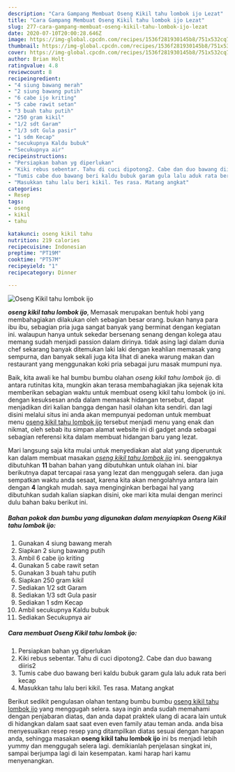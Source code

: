 ```yaml
---
description: "Cara Gampang Membuat Oseng Kikil tahu lombok ijo Lezat"
title: "Cara Gampang Membuat Oseng Kikil tahu lombok ijo Lezat"
slug: 277-cara-gampang-membuat-oseng-kikil-tahu-lombok-ijo-lezat
date: 2020-07-10T20:00:28.646Z
image: https://img-global.cpcdn.com/recipes/1536f281930145b8/751x532cq70/oseng-kikil-tahu-lombok-ijo-foto-resep-utama.jpg
thumbnail: https://img-global.cpcdn.com/recipes/1536f281930145b8/751x532cq70/oseng-kikil-tahu-lombok-ijo-foto-resep-utama.jpg
cover: https://img-global.cpcdn.com/recipes/1536f281930145b8/751x532cq70/oseng-kikil-tahu-lombok-ijo-foto-resep-utama.jpg
author: Brian Holt
ratingvalue: 4.8
reviewcount: 8
recipeingredient:
- "4 siung bawang merah"
- "2 siung bawang putih"
- "6 cabe ijo kriting"
- "5 cabe rawit setan"
- "3 buah tahu putih"
- "250 gram kikil"
- "1/2 sdt Garam"
- "1/3 sdt Gula pasir"
- "1 sdm Kecap"
- "secukupnya Kaldu bubuk"
- "Secukupnya air"
recipeinstructions:
- "Persiapkan bahan yg diperlukan"
- "Kiki rebus sebentar. Tahu di cuci dipotong2. Cabe dan duo bawang diiris2"
- "Tumis cabe duo bawang beri kaldu bubuk garam gula lalu aduk rata beri kecap"
- "Masukkan tahu lalu beri kikil. Tes rasa. Matang angkat"
categories:
- Resep
tags:
- oseng
- kikil
- tahu

katakunci: oseng kikil tahu 
nutrition: 219 calories
recipecuisine: Indonesian
preptime: "PT19M"
cooktime: "PT57M"
recipeyield: "1"
recipecategory: Dinner

---
```



![Oseng Kikil tahu lombok ijo](https://img-global.cpcdn.com/recipes/1536f281930145b8/751x532cq70/oseng-kikil-tahu-lombok-ijo-foto-resep-utama.jpg)

<b><i>oseng kikil tahu lombok ijo</i></b>, Memasak merupakan bentuk hobi yang membahagiakan dilakukan oleh sebagian besar orang. bukan hanya para ibu ibu, sebagian pria juga sangat banyak yang berminat dengan kegiatan ini. walaupun hanya untuk sekedar bersenang senang dengan kolega atau memang sudah menjadi passion dalam dirinya. tidak asing lagi dalam dunia chef sekarang banyak ditemukan laki laki dengan keahlian memasak yang sempurna, dan banyak sekali juga kita lihat di aneka warung makan dan restaurant yang menggunakan koki pria sebagai juru masak mumpuni nya.



Baik, kita awali ke hal bumbu bumbu olahan <i>oseng kikil tahu lombok ijo</i>. di antara rutinitas kita, mungkin akan terasa membahagiakan jika sejenak kita memberikan sebagian waktu untuk membuat oseng kikil tahu lombok ijo ini. dengan kesuksesan anda dalam memasak hidangan tersebut, dapat menjadikan diri kalian bangga dengan hasil olahan kita sendiri. dan lagi disini melalui situs ini anda akan mempunyai pedoman untuk membuat menu <u>oseng kikil tahu lombok ijo</u> tersebut menjadi menu yang enak dan nikmat, oleh sebab itu simpan alamat website ini di gadget anda sebagai sebagian referensi kita dalam membuat hidangan baru yang lezat.


Mari langsung saja kita mulai untuk menyediakan alat alat yang diperuntuk kan dalam membuat masakan <u><i>oseng kikil tahu lombok ijo</i></u> ini. seenggaknya dibutuhkan <b>11</b> bahan bahan yang dibutuhkan untuk olahan ini. biar berikutnya dapat tercapai rasa yang lezat dan menggugah selera. dan juga sempatkan waktu anda sesaat, karena kita akan mengolahnya antara lain dengan <b>4</b> langkah mudah. saya menginginkan berbagai hal yang dibutuhkan sudah kalian siapkan disini, oke mari kita mulai dengan merinci dulu bahan baku berikut ini.

<!--inarticleads1-->

##### Bahan pokok dan bumbu yang digunakan dalam menyiapkan Oseng Kikil tahu lombok ijo:

1. Gunakan 4 siung bawang merah
1. Siapkan 2 siung bawang putih
1. Ambil 6 cabe ijo kriting
1. Gunakan 5 cabe rawit setan
1. Gunakan 3 buah tahu putih
1. Siapkan 250 gram kikil
1. Sediakan 1/2 sdt Garam
1. Sediakan 1/3 sdt Gula pasir
1. Sediakan 1 sdm Kecap
1. Ambil secukupnya Kaldu bubuk
1. Sediakan Secukupnya air




<!--inarticleads2-->

##### Cara membuat Oseng Kikil tahu lombok ijo:

1. Persiapkan bahan yg diperlukan
1. Kiki rebus sebentar. Tahu di cuci dipotong2. Cabe dan duo bawang diiris2
1. Tumis cabe duo bawang beri kaldu bubuk garam gula lalu aduk rata beri kecap
1. Masukkan tahu lalu beri kikil. Tes rasa. Matang angkat




Berikut sedikit pengulasan olahan tentang bumbu bumbu <u>oseng kikil tahu lombok ijo</u> yang menggugah selera. saya ingin anda sudah memahami dengan penjabaran diatas, dan anda dapat praktek ulang di acara lain untuk di hidangkan dalam saat saat even even family atau teman anda. anda bisa menyesuaikan resep resep yang ditampilkan diatas sesuai dengan harapan anda, sehingga masakan <b>oseng kikil tahu lombok ijo</b> ini bs menjadi lebih yummy dan menggugah selera lagi. demikianlah penjelasan singkat ini, sampai berjumpa lagi di lain kesempatan. kami harap hari kamu menyenangkan.
